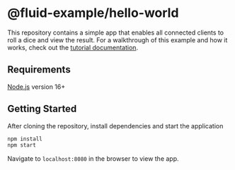 # @fluid-example/hello-world

This repository contains a simple app that enables all connected clients to roll a dice and view the result. For a
walkthrough of this example and how it works, check out the [tutorial documentation](https://aka.ms/fluid/tutorial).

## Requirements

[Node.js](https://nodejs.dev/en/download) version 16+

## Getting Started

After cloning the repository, install dependencies and start the application

```bash
npm install
npm start
```

Navigate to `localhost:8080` in the browser to view the app.
